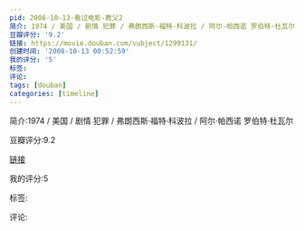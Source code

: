 ```yaml
---
pid: 2008-10-13-看过电影-教父2
简介: 1974 / 美国 / 剧情 犯罪 / 弗朗西斯·福特·科波拉 / 阿尔·帕西诺 罗伯特·杜瓦尔
豆瓣评分: '9.2'
链接: https://movie.douban.com/subject/1299131/
创建时间: '2008-10-13 00:52:59'
我的评分: '5'
标签:
评论:
tags: [douban]
categories: [timeline]
---
```

简介:1974 / 美国 / 剧情 犯罪 / 弗朗西斯·福特·科波拉 / 阿尔·帕西诺 罗伯特·杜瓦尔

豆瓣评分:9.2

[链接](https://movie.douban.com/subject/1299131/)

我的评分:5

标签:

评论:

